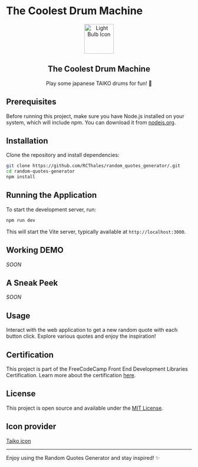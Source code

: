 # The Coolest Drum Machine

<div align="center">
    <img src="https://img.icons8.com/external-justicon-flat-justicon/64/external-drum-korea-justicon-flat-justicon.png" alt="Light Bulb Icon" width="80" height="80">
    <h2>The Coolest Drum Machine</h2>
    <p>Play some japanese TAIKO drums for fun! 🥁</p>
</div>


## Prerequisites

Before running this project, make sure you have Node.js installed on your system, which will include npm. You can download it from [nodejs.org](https://nodejs.org/).

## Installation

Clone the repository and install dependencies:

```bash
git clone https://github.com/RCThales/random_quotes_generator/.git
cd random-quotes-generator
npm install
```

## Running the Application

To start the development server, run:

```bash
npm run dev
```

This will start the Vite server, typically available at `http://localhost:3000`.

## Working DEMO  

*SOON*

## A Sneak Peek

*SOON*

## Usage

Interact with the web application to get a new random quote with each button click. Explore various quotes and enjoy the inspiration!

## Certification

This project is part of the FreeCodeCamp Front End Development Libraries Certification. Learn more about the certification [here](https://www.freecodecamp.org/learn/front-end-development-libraries).

## License

This project is open source and available under the [MIT License](LICENSE).

##  Icon provider

[Taiko icon](https://icons8.com/icon/34DoxB5Fslny/drum)

---

Enjoy using the Random Quotes Generator and stay inspired! ✨
